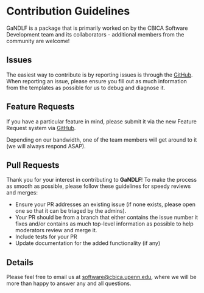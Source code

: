 # Contribution Guidelines

GaNDLF is a package that is primarily worked on by the CBICA Software Development team and its collaborators - additional members from the community are welcome!

## Issues

The easiest way to contribute is by reporting issues is through the [GitHub](https://github.com/CBICA/GaNDLF/issues). 
When reporting an issue, please ensure you fill out as much information from the templates as possible for us to debug and diagnose it.

## Feature Requests

If you have a particular feature in mind, please submit it via the new Feature Request system via [GitHub](https://github.com/CBICA/GaNDLF/issues). 

Depending on our bandwidth, one of the team members will get around to it (we will always respond ASAP).

## Pull Requests

Thank you for your interest in contributing to **GaNDLF**! To make the process as smooth as possible, please follow these guidelines for speedy reviews and merges:

- Ensure your PR addresses an existing issue (if none exists, please open one so that it can be triaged by the admins).
- Your PR should be from a branch that either contains the issue number it fixes and/or contains as much top-level information as possible to help moderators review and merge it.
- Include tests for your PR
- Update documentation for the added functionality (if any)

## Details

Please feel free to email us at software@cbica.upenn.edu, where we will be more than happy to answer any and all questions.
